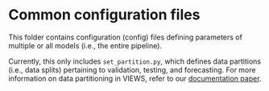 # Common configuration files

This folder contains configuration (config) files defining parameters of multiple or all models (i.e., the entire pipeline).

Currently, this only includes `set_partition.py`, which defines data partitions (i.e., data splits) pertaining to validation, testing, and forecasting. For more information on data partitioning in VIEWS, refer to our [documentation paper](https://viewsforecasting.org/wp-content/uploads/VIEWS_Documentation_Partitioningandtimeshifting_Fatalities002.pdf).
